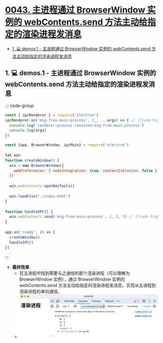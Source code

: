 # [0043. 主进程通过 BrowserWindow 实例的 webContents.send 方法主动给指定的渲染进程发消息](https://github.com/Tdahuyou/TNotes.electron/tree/main/notes/0043.%20%E4%B8%BB%E8%BF%9B%E7%A8%8B%E9%80%9A%E8%BF%87%20BrowserWindow%20%E5%AE%9E%E4%BE%8B%E7%9A%84%20webContents.send%20%E6%96%B9%E6%B3%95%E4%B8%BB%E5%8A%A8%E7%BB%99%E6%8C%87%E5%AE%9A%E7%9A%84%E6%B8%B2%E6%9F%93%E8%BF%9B%E7%A8%8B%E5%8F%91%E6%B6%88%E6%81%AF)

<!-- region:toc -->

- [1. 💻 demos.1 - 主进程通过 BrowserWindow 实例的 webContents.send 方法主动给指定的渲染进程发消息](#1--demos1---主进程通过-browserwindow-实例的-webcontentssend-方法主动给指定的渲染进程发消息)

<!-- endregion:toc -->

## 1. 💻 demos.1 - 主进程通过 BrowserWindow 实例的 webContents.send 方法主动给指定的渲染进程发消息

::: code-group

```js [renderer.js]
const { ipcRenderer } = require('electron')
ipcRenderer.on('msg-from-main-process', (_, ...args) => { // [!code highlight]
  console.log('renderer-process-received-msg-from-main-process')
  console.log(args)
})
```

```js [index.js]
const {app, BrowserWindow, ipcMain} = require('electron')

let win
function createWindow() {
  win = new BrowserWindow({
    webPreferences: { nodeIntegration: true, contextIsolation: false }
  })

  win.webContents.openDevTools()

  win.loadFile("./index.html")
}

function handleIPC() {
  win.webContents.send('msg-from-main-process', 1, 2, 3) // [!code highlight]
}

app.on('ready', () => {
  createWindow()
  handleIPC()
})
```

:::

- **最终效果**
  - 在主进程中找到需要与之通信的那个渲染进程（可以理解为 BrowserWindow 实例），通过 BrowserWindow 实例的 webContents.send 方法主动给指定的渲染进程发消息。实现从主进程到渲染进程的单向通信。
  - ![](assets/2024-10-05-20-03-43.png)
